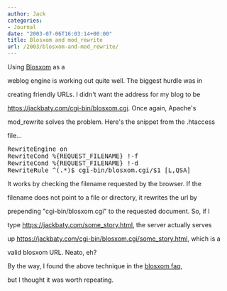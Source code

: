 ```yaml
---
author: Jack
categories:
- Journal
date: "2003-07-06T16:03:14+00:00"
title: Blosxom and mod_rewrite
url: /2003/blosxom-and-mod_rewrite/
---
```


Using [Blosxom][1] as a

weblog engine is working out quite well. The biggest hurdle was in
  

  
creating friendly URLs. I didn't want the address for my blog to be
  

  
<https://jackbaty.com/cgi-bin/blosxom.cgi>. Once again, Apache's
  

  
mod_rewrite solves the problem. Here's the snippet from the .htaccess

file&#8230;

<pre>RewriteEngine on
RewriteCond %{REQUEST_FILENAME} !-f
RewriteCond %{REQUEST_FILENAME} !-d
RewriteRule ^(.*)$ cgi-bin/blosxom.cgi/$1 [L,QSA]
</pre>

It works by checking the filename requested by the browser. If the
  

  
filename does not point to a file or directory, it rewrites the url by

prepending "cgi-bin/blosxom.cgi" to the requested document. So, if I
  

  
type <https://jackbaty.com/some_story.html>, the server actually serves
  

  
up <https://jackbaty.com/cgi-bin/blosxom.cgi/some_story.html>, which is a

valid blosxom URL. Neato, eh?

By the way, I found the above technique in the [blosxom faq][2],

but I thought it was worth repeating.

 [1]: http://www.raelity.org/apps/blosxom/
 [2]: //www.raelity.org/apps/blosxom/faq.shtml"